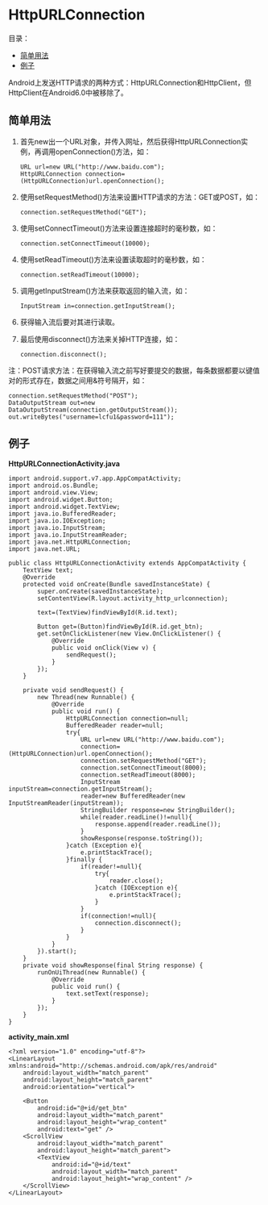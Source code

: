 # HttpURLConnection

目录：

- [简单用法](#简单用法)
- [例子](#例子)

Android上发送HTTP请求的两种方式：HttpURLConnection和HttpClient，但HttpClient在Android6.0中被移除了。

## 简单用法

1. 首先new出一个URL对象，并传入网址，然后获得HttpURLConnection实例，再调用openConnection()方法，如：

   ```
   URL url=new URL("http://www.baidu.com");
   HttpURLConnection connection=(HttpURLConnection)url.openConnection();
   ```

2. 使用setRequestMethod()方法来设置HTTP请求的方法：GET或POST，如：

   ```
   connection.setRequestMethod("GET");
   ```

3. 使用setConnectTimeout()方法来设置连接超时的毫秒数，如：

   ```
   connection.setConnectTimeout(10000);
   ```

4. 使用setReadTimeout()方法来设置读取超时的毫秒数，如：

   ```
   connection.setReadTimeout(10000);
   ```

5. 调用getInputStream()方法来获取返回的输入流，如：

   ```
   InputStream in=connection.getInputStream();
   ```

6. 获得输入流后要对其进行读取。

7. 最后使用disconnect()方法来关掉HTTP连接，如：

   ```
   connection.disconnect();
   ```

注：POST请求方法：在获得输入流之前写好要提交的数据，每条数据都要以键值对的形式存在，数据之间用&符号隔开，如：

```
connection.setRequestMethod("POST");
DataOutputStream out=new DataOutputStream(connection.getOutputStream());
out.writeBytes("username=lcfu1&password=111");
```

## 例子

**HttpURLConnectionActivity.java**

```
import android.support.v7.app.AppCompatActivity;
import android.os.Bundle;
import android.view.View;
import android.widget.Button;
import android.widget.TextView;
import java.io.BufferedReader;
import java.io.IOException;
import java.io.InputStream;
import java.io.InputStreamReader;
import java.net.HttpURLConnection;
import java.net.URL;

public class HttpURLConnectionActivity extends AppCompatActivity {
    TextView text;
    @Override
    protected void onCreate(Bundle savedInstanceState) {
        super.onCreate(savedInstanceState);
        setContentView(R.layout.activity_http_urlconnection);

        text=(TextView)findViewById(R.id.text);

        Button get=(Button)findViewById(R.id.get_btn);
        get.setOnClickListener(new View.OnClickListener() {
            @Override
            public void onClick(View v) {
                sendRequest();
            }
        });
    }

    private void sendRequest() {
        new Thread(new Runnable() {
            @Override
            public void run() {
                HttpURLConnection connection=null;
                BufferedReader reader=null;
                try{
                    URL url=new URL("http://www.baidu.com");
                    connection=(HttpURLConnection)url.openConnection();
                    connection.setRequestMethod("GET");
                    connection.setConnectTimeout(8000);
                    connection.setReadTimeout(8000);
                    InputStream inputStream=connection.getInputStream();
                    reader=new BufferedReader(new InputStreamReader(inputStream));
                    StringBuilder response=new StringBuilder();
                    while(reader.readLine()!=null){
                        response.append(reader.readLine());
                    }
                    showResponse(response.toString());
                }catch (Exception e){
                    e.printStackTrace();
                }finally {
                    if(reader!=null){
                        try{
                            reader.close();
                        }catch (IOException e){
                            e.printStackTrace();
                        }
                    }
                    if(connection!=null){
                        connection.disconnect();
                    }
                }
            }
        }).start();
    }
    private void showResponse(final String response) {
        runOnUiThread(new Runnable() {
            @Override
            public void run() {
                text.setText(response);
            }
        });
    }
}
```

**activity_main.xml**

```
<?xml version="1.0" encoding="utf-8"?>
<LinearLayout xmlns:android="http://schemas.android.com/apk/res/android"
    android:layout_width="match_parent"
    android:layout_height="match_parent"
    android:orientation="vertical">

    <Button
        android:id="@+id/get_btn"
        android:layout_width="match_parent"
        android:layout_height="wrap_content"
        android:text="get" />
    <ScrollView
        android:layout_width="match_parent"
        android:layout_height="match_parent">
        <TextView
            android:id="@+id/text"
            android:layout_width="match_parent"
            android:layout_height="wrap_content" />
    </ScrollView>
</LinearLayout>
```

